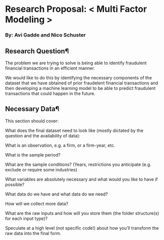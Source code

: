 # Research Proposal: < Multi Factor Modeling  >
### By: Avi Gadde and Nico Schuster

## Research Question¶

The problem we are trying to solve is being able to identify fraudulent financial transactions in an efficient manner.

We would like to do this by identifying the necessary components of the dataset that we have obtained of prior fraudelent financial transactions and then developing a machine learning model to be able to predict fraudulent transactions that could happen in the future.

## Necessary Data¶

This section should cover:

What does the final dataset need to look like (mostly dictated by the question and the availability of data):

What is an observation, e.g. a firm, or a firm-year, etc.

What is the sample period?

What are the sample conditions? (Years, restrictions you anticipate (e.g. exclude or require some industries)

What variables are absolutely necessary and what would you like to have if possible?

What data do we have and what data do we need?

How will we collect more data?

What are the raw inputs and how will you store them (the folder structure(s) for each input type)?

Speculate at a high level (not specific code!) about how you’ll transform the raw data into the final form.
